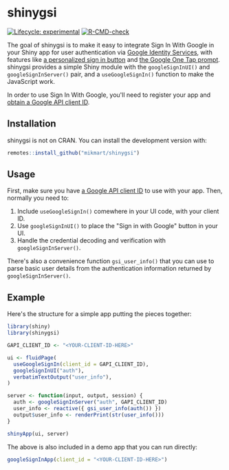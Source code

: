 
# shinygsi

<!-- badges: start -->
[![Lifecycle: experimental](https://img.shields.io/badge/lifecycle-experimental-orange.svg)](https://lifecycle.r-lib.org/articles/stages.html#experimental)
[![R-CMD-check](https://github.com/mikmart/shinygsi/workflows/R-CMD-check/badge.svg)](https://github.com/mikmart/shinygsi/actions)
<!-- badges: end -->

The goal of shinygsi is to make it easy to integrate Sign In With Google in your Shiny app for user authentication via [Google Identity Services](https://developers.google.com/identity/gsi/web), with features like [a personalized sign in button](https://developers.google.com/identity/gsi/web/guides/personalized-button) and [the Google One Tap prompt](https://developers.google.com/identity/gsi/web/guides/features). shinygsi provides a simple Shiny module with the `googleSignInUI()` and `googleSignInServer()` pair, and a `useGoogleSignIn()` function to make the JavaScript work.

In order to use Sign In With Google, you'll need to register your app and [obtain a Google API client ID](https://developers.google.com/identity/gsi/web/guides/get-google-api-clientid).

## Installation

shinygsi is not on CRAN. You can install the development version with:

``` r
remotes::install_github("mikmart/shinygsi")
```

## Usage

First, make sure you have [a Google API client ID](https://developers.google.com/identity/gsi/web/guides/get-google-api-clientid) to use with your app. Then, normally you need to:

1. Include `useGoogleSignIn()` comewhere in your UI code, with your client ID.
2. Use `googleSignInUI()` to place the "Sign in with Google" button in your UI.
3. Handle the credential decoding and verification with `googleSignInServer()`.

There's also a convenience function `gsi_user_info()` that you can use to parse basic user details from the authentication information returned by `googleSignInServer()`.

## Example

Here's the structure for a simple app putting the pieces together:

``` r
library(shiny)
library(shinygsi)

GAPI_CLIENT_ID <- "<YOUR-CLIENT-ID-HERE>"

ui <- fluidPage(
  useGoogleSignIn(client_id = GAPI_CLIENT_ID),
  googleSignInUI("auth"),
  verbatimTextOutput("user_info"),
)

server <- function(input, output, session) {
  auth <- googleSignInServer("auth", GAPI_CLIENT_ID)
  user_info <- reactive({ gsi_user_info(auth()) })
  output$user_info <- renderPrint(str(user_info()))
}

shinyApp(ui, server)
```

The above is also included in a demo app that you can run directly:

``` r
googleSignInApp(client_id = "<YOUR-CLIENT-ID-HERE>")
```
